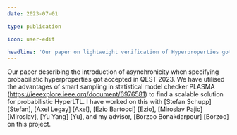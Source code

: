 ```yaml
---
date: 2023-07-01

type: publication

icon: user-edit

headline: 'Our paper on lightweight verification of Hyperproperties got accepted in [ATVA-23][ATVA 2023]'
---
```


Our paper describing the introduction of asynchronicity when specifying probabilistic hyperproperties got accepted in QEST 2023. We have utilised the advantages of smart sampling in statistical model checker PLASMA (https://ieeexplore.ieee.org/document/6976581) to find a scalable solution for probabilistic HyperLTL. I have worked on this with [Stefan Schupp] [Stefan], [Axel Legay] [Axel], [Ezio Bartocci] [Ezio], [Miroslav Pajic] [Miroslav], [Yu Yang] [Yu], and my advisor, [Borzoo Bonakdarpour] [Borzoo] on this project.